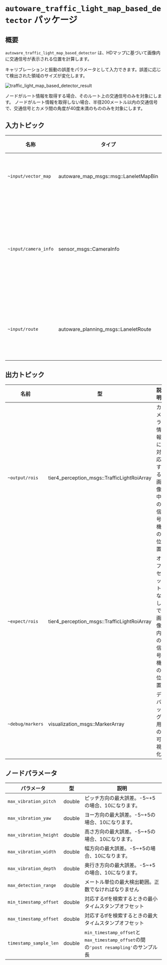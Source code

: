 # `autoware_traffic_light_map_based_detector` パッケージ

## 概要

`autoware_traffic_light_map_based_detector` は、HDマップに基づいて画像内に交通信号が表示される位置を計算します。

キャリブレーションと振動の誤差をパラメータとして入力できます。誤差に応じて検出された領域のサイズが変化します。

![traffic_light_map_based_detector_result](./docs/traffic_light_map_based_detector_result.svg)

ノードがルート情報を取得する場合、そのルート上の交通信号のみを対象にします。
ノードがルート情報を取得しない場合、半径200メートル以内の交通信号で、交通信号とカメラ間の角度が40度未満のもののみを対象にします。

## 入力トピック

| 名称                  | タイプ                                   | 説明                      |
| ---------------------| -------------------------------------- | -------------------------- |
| `~input/vector_map`    | autoware_map_msgs::msg::LaneletMapBin  | ベクタマップ               |
| `~input/camera_info`  | sensor_msgs::CameraInfo               | ターゲットカメラパラメータ |
| `~input/route`        | autoware_planning_msgs::LaneletRoute  | オプション: ルート         |

## 出力トピック

| 名前             | 型                                        | 説明                                                          |
| ---------------- | ------------------------------------------- | -------------------------------------------------------------------- |
| `~output/rois`   | tier4_perception_msgs::TrafficLightRoiArray | カメラ情報に対応する画像中の信号機の位置                        |
| `~expect/rois`   | tier4_perception_msgs::TrafficLightRoiArray | オフセットなしで画像内の信号機の位置                            |
| `~debug/markers` | visualization_msgs::MarkerArray             | デバッグ用の可視化                                               |

## ノードパラメータ

| パラメータ              | 型   | 説明                                                                                                     |
| ---------------------- | ------ | ------------------------------------------------------------------------------------------------------------- |
| `max_vibration_pitch`  | double | ピッチ方向の最大誤差。-5~+5の場合、10になります。                                                                 |
| `max_vibration_yaw`    | double | ヨー方向の最大誤差。-5~+5の場合、10になります。                                                                    |
| `max_vibration_height` | double | 高さ方向の最大誤差。-5~+5の場合、10になります。                                                                  |
| `max_vibration_width`  | double | 幅方向の最大誤差。-5~+5の場合、10になります。                                                                   |
| `max_vibration_depth`  | double | 奥行き方向の最大誤差。-5~+5の場合、10になります。                                                                  |
| `max_detection_range`  | double | メートル単位の最大検出範囲。正数でなければなりません                                                                  |
| `min_timestamp_offset` | double | 対応するtfを検索するときの最小タイムスタンプオフセット                                                               |
| `max_timestamp_offset` | double | 対応するtfを検索するときの最大タイムスタンプオフセット                                                               |
| `timestamp_sample_len` | double | `min_timestamp_offset`と`max_timestamp_offset`の間の`'post resampling'`のサンプル長                               |

